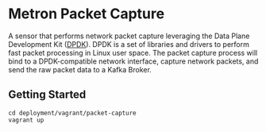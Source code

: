 Metron Packet Capture
=====================

A sensor that performs network packet capture leveraging the Data Plane Development Kit ([DPDK](http://dpdk.org/)).  DPDK is a set of libraries and drivers to perform fast packet processing in Linux user space.  The packet capture process will bind to a DPDK-compatible network interface, capture network packets, and send the raw packet data to a Kafka Broker.

Getting Started
---------------

```
cd deployment/vagrant/packet-capture
vagrant up
```
